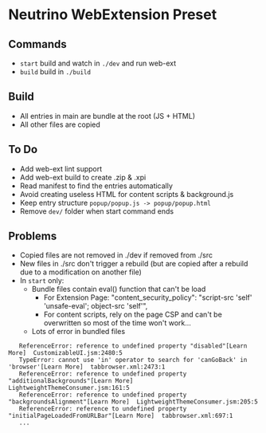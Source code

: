 # Neutrino WebExtension Preset

## Commands

- `start` build and watch in `./dev` and run web-ext
- `build` build in `./build` 

## Build

- All entries in main are bundle at the root (JS + HTML)
- All other files are copied

## To Do
 - Add web-ext lint support
 - Add web-ext build to create .zip & .xpi
 - Read manifest to find the entries automatically
 - Avoid creating useless HTML for content scripts & background.js
 - Keep entry structure `popup/popup.js -> popup/popup.html`
 - Remove `dev/` folder when start command ends

## Problems
 - Copied files are not removed in ./dev if removed from ./src
 - New files in ./src don't trigger a rebuild (but are copied after a rebuild due to a modification on another file)
 - In `start` only:
    - Bundle files contain eval() function that can't be load
      - For Extension Page: "content_security_policy": "script-src 'self' 'unsafe-eval'; object-src 'self'",
      - For content scripts, rely on the page CSP and can't be overwritten so most of the time won't work...
    - Lots of error in bundled files
```
   ReferenceError: reference to undefined property "disabled"[Learn More]  CustomizableUI.jsm:2480:5
   TypeError: cannot use 'in' operator to search for 'canGoBack' in 'browser'[Learn More]  tabbrowser.xml:2473:1
   ReferenceError: reference to undefined property "additionalBackgrounds"[Learn More]  LightweightThemeConsumer.jsm:161:5
   ReferenceError: reference to undefined property "backgroundsAlignment"[Learn More]  LightweightThemeConsumer.jsm:205:5
   ReferenceError: reference to undefined property "initialPageLoadedFromURLBar"[Learn More]  tabbrowser.xml:697:1
   ...
```

